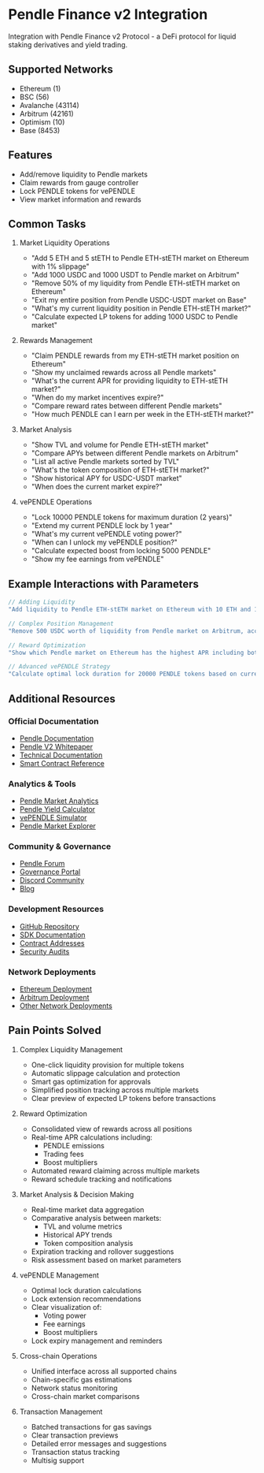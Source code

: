 # Pendle Finance v2 Integration

Integration with Pendle Finance v2 Protocol - a DeFi protocol for liquid staking derivatives and yield trading.

## Supported Networks

- Ethereum (1)
- BSC (56)
- Avalanche (43114)
- Arbitrum (42161)
- Optimism (10)
- Base (8453)

## Features

- Add/remove liquidity to Pendle markets
- Claim rewards from gauge controller
- Lock PENDLE tokens for vePENDLE
- View market information and rewards

## Common Tasks

1. Market Liquidity Operations

   - "Add 5 ETH and 5 stETH to Pendle ETH-stETH market on Ethereum with 1% slippage"
   - "Add 1000 USDC and 1000 USDT to Pendle market on Arbitrum"
   - "Remove 50% of my liquidity from Pendle ETH-stETH market on Ethereum"
   - "Exit my entire position from Pendle USDC-USDT market on Base"
   - "What's my current liquidity position in Pendle ETH-stETH market?"
   - "Calculate expected LP tokens for adding 1000 USDC to Pendle market"

2. Rewards Management

   - "Claim PENDLE rewards from my ETH-stETH market position on Ethereum"
   - "Show my unclaimed rewards across all Pendle markets"
   - "What's the current APR for providing liquidity to ETH-stETH market?"
   - "When do my market incentives expire?"
   - "Compare reward rates between different Pendle markets"
   - "How much PENDLE can I earn per week in the ETH-stETH market?"

3. Market Analysis

   - "Show TVL and volume for Pendle ETH-stETH market"
   - "Compare APYs between different Pendle markets on Arbitrum"
   - "List all active Pendle markets sorted by TVL"
   - "What's the token composition of ETH-stETH market?"
   - "Show historical APY for USDC-USDT market"
   - "When does the current market expire?"

4. vePENDLE Operations

   - "Lock 10000 PENDLE tokens for maximum duration (2 years)"
   - "Extend my current PENDLE lock by 1 year"
   - "What's my current vePENDLE voting power?"
   - "When can I unlock my vePENDLE position?"
   - "Calculate expected boost from locking 5000 PENDLE"
   - "Show my fee earnings from vePENDLE"

## Example Interactions with Parameters

```typescript
// Adding Liquidity
"Add liquidity to Pendle ETH-stETH market on Ethereum with 10 ETH and 10 stETH, minimum LP out: 19.5"

// Complex Position Management
"Remove 500 USDC worth of liquidity from Pendle market on Arbitrum, accept USDC only as output"

// Reward Optimization
"Show which Pendle market on Ethereum has the highest APR including both trading fees and PENDLE rewards"

// Advanced vePENDLE Strategy
"Calculate optimal lock duration for 20000 PENDLE tokens based on current market incentives"
```

## Additional Resources

### Official Documentation
- [Pendle Documentation](https://docs.pendle.finance/)
- [Pendle V2 Whitepaper](https://github.com/pendle-finance/pendle-v2-resources/tree/main/whitepapers)
- [Technical Documentation](https://docs.pendle.finance/developers)
- [Smart Contract Reference](https://docs.pendle.finance/developers/smart-contracts)

### Analytics & Tools
- [Pendle Market Analytics](https://info.pendle.finance/)
- [Pendle Yield Calculator](https://pendle.finance/calculator)
- [vePENDLE Simulator](https://pendle.finance/vependle)
- [Pendle Market Explorer](https://app.pendle.finance/markets)

### Community & Governance
- [Pendle Forum](https://forum.pendle.finance/)
- [Governance Portal](https://vote.pendle.finance/)
- [Discord Community](https://discord.gg/pendle)
- [Blog](https://medium.com/pendle)

### Development Resources
- [GitHub Repository](https://github.com/pendle-finance/pendle-core-v2)
- [SDK Documentation](https://docs.pendle.finance/developers/sdk)
- [Contract Addresses](https://docs.pendle.finance/developers/deployments)
- [Security Audits](https://docs.pendle.finance/protocol/security)

### Network Deployments
- [Ethereum Deployment](https://docs.pendle.finance/developers/deployments#ethereum-mainnet)
- [Arbitrum Deployment](https://docs.pendle.finance/developers/deployments#arbitrum)
- [Other Network Deployments](https://docs.pendle.finance/developers/deployments#other-networks)

## Pain Points Solved

1. Complex Liquidity Management
   - One-click liquidity provision for multiple tokens
   - Automatic slippage calculation and protection
   - Smart gas optimization for approvals
   - Simplified position tracking across multiple markets
   - Clear preview of expected LP tokens before transactions

2. Reward Optimization
   - Consolidated view of rewards across all positions
   - Real-time APR calculations including:
     - PENDLE emissions
     - Trading fees
     - Boost multipliers
   - Automated reward claiming across multiple markets
   - Reward schedule tracking and notifications

3. Market Analysis & Decision Making
   - Real-time market data aggregation
   - Comparative analysis between markets:
     - TVL and volume metrics
     - Historical APY trends
     - Token composition analysis
   - Expiration tracking and rollover suggestions
   - Risk assessment based on market parameters

4. vePENDLE Management
   - Optimal lock duration calculations
   - Lock extension recommendations
   - Clear visualization of:
     - Voting power
     - Fee earnings
     - Boost multipliers
   - Lock expiry management and reminders

5. Cross-chain Operations
   - Unified interface across all supported chains
   - Chain-specific gas estimations
   - Network status monitoring
   - Cross-chain market comparisons

6. Transaction Management
   - Batched transactions for gas savings
   - Clear transaction previews
   - Detailed error messages and suggestions
   - Transaction status tracking
   - Multisig support
